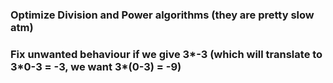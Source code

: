 ### Optimize Division and Power algorithms (they are pretty slow atm)

### Fix unwanted behaviour if we give 3*-3 (which will translate to 3\*0-3 = -3, we want 3\*(0-3) = -9)